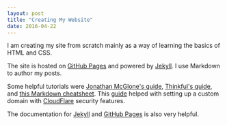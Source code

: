 ```yaml
---
layout: post
title: "Creating My Website"
date: 2016-04-22
---
```


I am creating my site from scratch mainly as a way of learning the basics of HTML and CSS.


The site is hosted on [GitHub Pages](https://pages.github.com/) and powered by [Jekyll](http://jekyllrb.com). I use Markdown to author my posts.

Some helpful tutorials were [Jonathan McGlone's guide](http://jmcglone.com/guides/github-pages/), [Thinkful's guide](https://www.thinkful.com/learn/a-guide-to-using-github-pages/), and [this Markdown cheatsheet](https://github.com/adam-p/markdown-here/wiki/Markdown-Cheatsheet). This [guide](https://www.chenhuijing.com/blog/setting-up-custom-domain-github-pages/) helped with setting up a custom domain with [CloudFlare](https://www.cloudflare.com/) security features.

The documentation for [Jekyll](https://jekyllrb.com/docs/home/) and [GitHub Pages](https://help.github.com/categories/github-pages-basics/) is also very helpful.